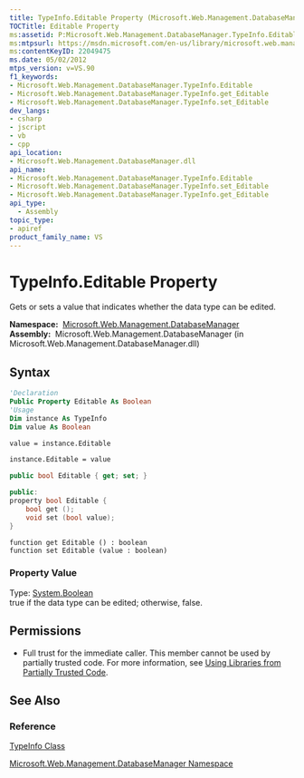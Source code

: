 ```yaml
---
title: TypeInfo.Editable Property (Microsoft.Web.Management.DatabaseManager)
TOCTitle: Editable Property
ms:assetid: P:Microsoft.Web.Management.DatabaseManager.TypeInfo.Editable
ms:mtpsurl: https://msdn.microsoft.com/en-us/library/microsoft.web.management.databasemanager.typeinfo.editable(v=VS.90)
ms:contentKeyID: 22049475
ms.date: 05/02/2012
mtps_version: v=VS.90
f1_keywords:
- Microsoft.Web.Management.DatabaseManager.TypeInfo.Editable
- Microsoft.Web.Management.DatabaseManager.TypeInfo.get_Editable
- Microsoft.Web.Management.DatabaseManager.TypeInfo.set_Editable
dev_langs:
- csharp
- jscript
- vb
- cpp
api_location:
- Microsoft.Web.Management.DatabaseManager.dll
api_name:
- Microsoft.Web.Management.DatabaseManager.TypeInfo.Editable
- Microsoft.Web.Management.DatabaseManager.TypeInfo.set_Editable
- Microsoft.Web.Management.DatabaseManager.TypeInfo.get_Editable
api_type:
  - Assembly
topic_type:
- apiref
product_family_name: VS
---
```


# TypeInfo.Editable Property

Gets or sets a value that indicates whether the data type can be edited.

**Namespace:**  [Microsoft.Web.Management.DatabaseManager](microsoft-web-management-databasemanager-namespace.md)  
**Assembly:**  Microsoft.Web.Management.DatabaseManager (in Microsoft.Web.Management.DatabaseManager.dll)

## Syntax

```vb
'Declaration
Public Property Editable As Boolean
'Usage
Dim instance As TypeInfo
Dim value As Boolean

value = instance.Editable

instance.Editable = value
```

```csharp
public bool Editable { get; set; }
```

```cpp
public:
property bool Editable {
    bool get ();
    void set (bool value);
}
```

```jscript
function get Editable () : boolean
function set Editable (value : boolean)
```

### Property Value

Type: [System.Boolean](https://msdn.microsoft.com/library/a28wyd50)  
true if the data type can be edited; otherwise, false.  

## Permissions

  - Full trust for the immediate caller. This member cannot be used by partially trusted code. For more information, see [Using Libraries from Partially Trusted Code](https://msdn.microsoft.com/library/8skskf63).

## See Also

### Reference

[TypeInfo Class](typeinfo-class-microsoft-web-management-databasemanager.md)

[Microsoft.Web.Management.DatabaseManager Namespace](microsoft-web-management-databasemanager-namespace.md)

